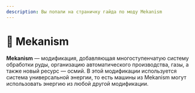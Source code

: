 ```yaml
---
description: Вы попали на страничку гайда по моду Mekanism
---
```


# 🔧 Mekanism

**Mekanism** — модификация, добавляющая многоступенчатую систему обработки руды, организацию автоматического производства, газы, а также новый ресурс — осмий. В этой модификации используется система универсальной энергии, то есть машины из Mekanism могут использовать энергию из любой другой модификации.
